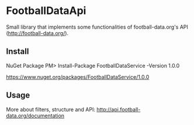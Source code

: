 # FootballDataApi

Small library that implements some functionalities of football-data.org's API (http://football-data.org/).

## Install
NuGet Package
PM> Install-Package FootballDataService -Version 1.0.0

https://www.nuget.org/packages/FootballDataService/1.0.0

## Usage
More about filters, structure and API:
http://api.football-data.org/documentation

